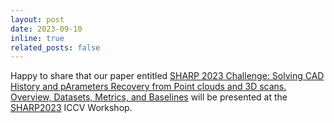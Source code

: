 ```yaml
---
layout: post
date: 2023-09-10
inline: true
related_posts: false
---
```


Happy to share that our paper entitled <a href="https://arxiv.org/abs/2308.15966">SHARP 2023 Challenge: Solving CAD History and pArameters Recovery from Point clouds and 3D scans. Overview, Datasets, Metrics, and Baselines</a> will be presented at the <a href="https://cvi2.uni.lu/sharp2023-challenge/">SHARP2023</a> ICCV Workshop.